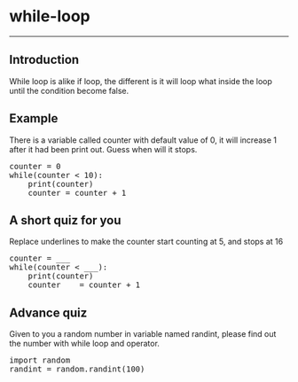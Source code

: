 # while-loop
<script type="text/x-thebe-config"> 
  {
      requestKernel: true,
      mountActivateWidget: true,
      mountStatusWidget: true,
      binderOptions: {
      repo: "brianlihk/requirements",
      },
  }
</script>

<script src="https://unpkg.com/thebe@latest/lib/index.js"></script>

<div class="thebe-activate"></div>
<div class="thebe-status"></div>

---
## Introduction
While loop is alike if loop, the different is it will loop what inside the loop until the condition become false.

## Example
There is a variable called counter with default value of 0, it will increase 1 after it had been print out. Guess when will it stops.
<pre data-executable="true" data-language="python">
counter = 0
while(counter < 10):
	print(counter)
	counter = counter + 1
</pre>

## A short quiz for you
Replace underlines to make the counter start counting at 5, and stops at 16
<pre data-executable="true" data-language="python">
counter = ___
while(counter < ___):
	print(counter)
	counter __ = counter + 1
</pre>

## Advance quiz
Given to you a random number in variable named randint, please find out the number with while loop and operator.
<pre data-executable="true" data-language="python">
import random
randint = random.randint(100)
</pre>
